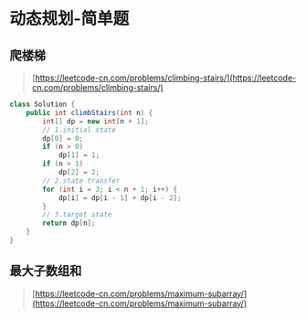 # 动态规划-简单题
## 爬楼梯
> [https://leetcode-cn.com/problems/climbing-stairs/](https://leetcode-cn.com/problems/climbing-stairs/)

```java
class Solution {
    public int climbStairs(int n) {
        int[] dp = new int[n + 1];
        // 1.initial state
        dp[0] = 0;
        if (n > 0)
            dp[1] = 1;
        if (n > 1)
            dp[2] = 2;
        // 2.state transfer
        for (int i = 3; i < n + 1; i++) {
            dp[i] = dp[i - 1] + dp[i - 2];
        }
        // 3.target state
        return dp[n];
    }
}
```

## 最大子数组和
> [https://leetcode-cn.com/problems/maximum-subarray/](https://leetcode-cn.com/problems/maximum-subarray/)
```java
```
